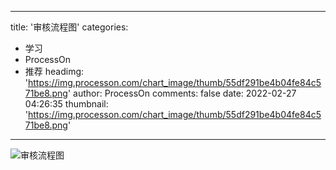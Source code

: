 
---
title: '审核流程图'
categories: 
 - 学习
 - ProcessOn
 - 推荐
headimg: 'https://img.processon.com/chart_image/thumb/55df291be4b04fe84c571be8.png'
author: ProcessOn
comments: false
date: 2022-02-27 04:26:35
thumbnail: 'https://img.processon.com/chart_image/thumb/55df291be4b04fe84c571be8.png'
---

<div>   
<img class="thumb" alt="审核流程图" src="https://img.processon.com/chart_image/thumb/55df291be4b04fe84c571be8.png" referrerpolicy="no-referrer">
<p></p>  
</div>
            